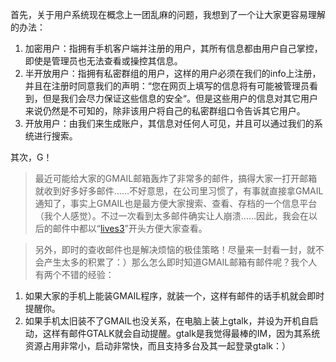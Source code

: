 首先，关于用户系统现在概念上一团乱麻的问题，我想到了一个让大家更容易理解的办法：

  1. 加密用户：指拥有手机客户端并注册的用户，其所有信息都由用户自己掌控，即使是管理员也无法查看或操控其信息。
  1. 半开放用户：指拥有私密群组的用户，这样的用户必须在我们的info上注册，并且在注册时同意我们的声明：“您在网页上填写的信息将有可能被管理员看到，但是我们会尽力保证这些信息的安全“。但是这些用户的信息对其它用户来说仍然是不可知的，除非该用户将自己的私密群组口令告诉其它用户。
  1. 开放用户：由我们来生成账户，其信息对任何人可见，并且可以通过我们的系统进行搜索。

其次，G！
> 最近可能给大家的GMAIL邮箱轰炸了非常多的邮件，搞得大家一打开邮箱就收到好多好多邮件……不好意思，在公司里习惯了，有事就直接拿GMAIL通知了，事实上GMAIL也是最方便大家搜索、查看、存档的一个信息平台（我个人感觉）。不过一次看到太多邮件确实让人崩溃……因此，我会在以后的邮件中都以“[lives3](lives3.md)”开头方便大家查看。

> 另外，即时的查收邮件也是解决烦恼的极佳策略！尽量来一封看一封，就不会产生太多的积累了：）那么怎么即时知道GMAIL邮箱有邮件呢？我个人有两个不错的经验：

  1. 如果大家的手机上能装GMAIL程序，就装一个，这样有邮件的话手机就会即时提醒你。
  1. 如果手机太旧装不了GMAIL也没关系，在电脑上装上gtalk，并设为开机自启动，这样有邮件GTALK就会自动提醒。gtalk是我觉得最棒的IM，因为其系统资源占用非常小，启动非常快，而且支持多台及其一起登录gtalk：）